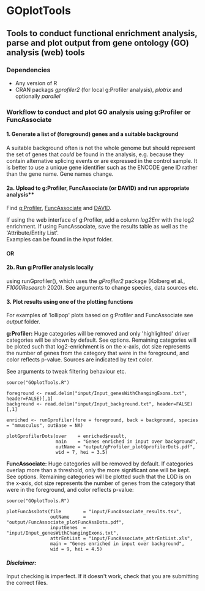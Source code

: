 # GOplotTools
## Tools to conduct functional enrichment analysis, parse and plot output from gene ontology (GO) analysis (web) tools

### Dependencies
- Any version of R
- CRAN packags _gprofiler2_ (for local g:Profiler analysis), _plotrix_ and optionally _parallel_

### Workflow to conduct and plot GO analysis using g:Profiler or FuncAssociate

#### 1. Generate a list of (foreground) genes and a suitable background

A suitable background often is not the whole genome but should represent the set of genes that *could* be found in the analysis, e.g. because they contain alternative splicing events or are expressed in the control sample. It is better to use a unique gene identifier such as the ENCODE gene ID rather than the gene name. Gene names change.

#### 2a. Upload to g:Profiler, FuncAssociate (or DAVID) and run appropriate analysis** 

Find [g:Profiler](https://biit.cs.ut.ee/gprofiler/gost), [FuncAssociate](http://llama.mshri.on.ca/funcassociate/) and [DAVID](https://david.ncifcrf.gov/).

If using the web interface of g:Profiler, add a column _log2Enr_ with the log2 enrichment.
If using FuncAssociate, save the results table as well as the 'Attribute/Entity List'.  
Examples can be found in the *input* folder. 

#### OR

#### 2b. Run g:Profiler analysis locally

using runGprofiler(), which uses the _gProfiler2_ package (Kolberg et al., _F1000Research_ 2020).
See arguments to change species, data sources etc.

#### 3. Plot results using one of the plotting functions

For examples of 'lollipop' plots based on g:Profiler and FuncAssociate see _output_ folder.

**g:Profiler:**
Huge categories will be removed and only 'highlighted' driver categories will be shown by default. See options. Remaining categories will be ploted such that log2-enrichment is on the x-axis, dot size represents the number of genes from the category that were in the foreground, and color reflects p-value. Sources are indicated by text color.

See arguments to tweak filtering behaviour etc.

~~~~
source("GOplotTools.R")

foreground <- read.delim("input/Input_genesWithChangingExons.txt", header=FALSE)[,1]
background <- read.delim("input/Input_background.txt", header=FALSE)[,1]

enriched <- runGprofiler(fore = foreground, back = background, species = "mmusculus", outBase = NA)

plotGprofilerDots(over    = enriched$result,
                  main    = "Genes enriched in input over background",
                  outName = "output/gProfiler_plotGprofilerDots.pdf", 
                  wid = 7, hei = 3.5)
~~~~

**FuncAssociate:**
Huge categories will be removed by default. If categories overlap more than a threshold, only the more significant one will be kept. See options. Remaining categories will be plotted such that the LOD is on the x-axis, dot size represents the number of genes from the category that were in the foreground, and color reflects p-value:

~~~~
source("GOplotTools.R")

plotFuncAssDots(file        = "input/FuncAssociate_results.tsv",
                outName     = "output/FuncAssociate_plotFuncAssDots.pdf",
                inputGenes  = "input/Input_genesWithChangingExons.txt",
                attrEntList = "input/FuncAssociate_attrEntList.xls",
                main = "Genes enriched in input over background",
                wid = 9, hei = 4.5)
~~~~


#### _Disclaimer:_
Input checking is imperfect. If it doesn't work, check that you are submitting the correct files.

